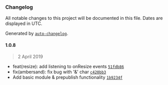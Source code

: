 ### Changelog

All notable changes to this project will be documented in this file. Dates are displayed in UTC.

Generated by [`auto-changelog`](https://github.com/CookPete/auto-changelog).

#### 1.0.8

> 2 April 2019

- feat(resize): add listening to onResize events [`51fdb86`](https://github.com/davidperis92/ngx-multi-line-ellipsis/commit/51fdb8669086b96562ba2f5614507dd0ffc457fe)
- fix(ambersand): fix bug with '&' char [`c420bb3`](https://github.com/davidperis92/ngx-multi-line-ellipsis/commit/c420bb3abb65d57daab2389264aa753d5aa2162c)
- Add basic module & prepublish functionality [`1b9234f`](https://github.com/davidperis92/ngx-multi-line-ellipsis/commit/1b9234fe5f836740ce4f7b307387d23c6255d4d6)
